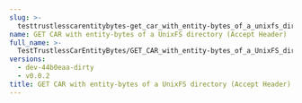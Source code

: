 ```yaml
---
slug: >-
  testtrustlesscarentitybytes-get_car_with_entity-bytes_of_a_unixfs_directory_(accept_header)
name: GET CAR with entity-bytes of a UnixFS directory (Accept Header)
full_name: >-
  TestTrustlessCarEntityBytes/GET_CAR_with_entity-bytes_of_a_UnixFS_directory_(Accept_Header)
versions:
  - dev-44b0eaa-dirty
  - v0.0.2
title: GET CAR with entity-bytes of a UnixFS directory (Accept Header)
---
```


